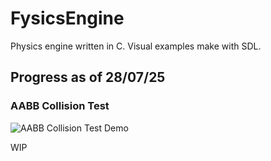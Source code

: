 # FysicsEngine

Physics engine written in C.
Visual examples make with SDL.

## Progress as of 28/07/25
### AABB Collision Test

![AABB Collision Test Demo](https://raw.githubusercontent.com/patrykmrozek/FysicsEngine/main/docs/static/videos/fyAABB_testOverlap.gif)

WIP
